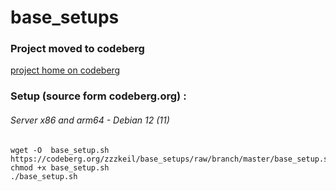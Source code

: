 # base_setups

### Project moved to codeberg

[project home on codeberg](https://codeberg.org/zzzkeil/base_setups)

### Setup (source form codeberg.org) :

###### Server x86 and arm64  -  Debian 12  (11)
```
wget -O  base_setup.sh https://codeberg.org/zzzkeil/base_setups/raw/branch/master/base_setup.sh
chmod +x base_setup.sh
./base_setup.sh


```
